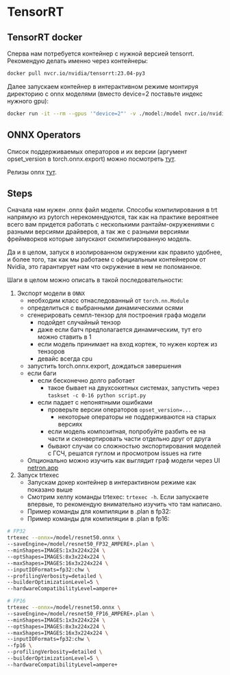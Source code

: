 # TensorRT

## TensorRT docker

Сперва нам потребуется контейнер с нужной версией tensorrt. Рекомендую делать
именно через контейнеры:

```bash
docker pull nvcr.io/nvidia/tensorrt:23.04-py3
```

Далее запускаем контейнер в интерактивном режиме монтируя директорию с onnx
моделями (вместо device=2 поставьте индекс нужного gpu):

```bash
docker run -it --rm --gpus '"device=2"' -v ./model:/model nvcr.io/nvidia/tensorrt:23.04-py3
```

## ONNX Operators

Список поддерживаемых операторов и их версии (аргумент opset_version в
torch.onnx.export) можно посмотреть
[тут](https://github.com/onnx/onnx/blob/main/docs/Operators.md).

Релизы onnx [тут](https://github.com/onnx/onnx/releases).

## Steps

Сначала нам нужен .onnx файл модели. Способы компилирования в trt напрямую из
pytorch нерекомендуются, так как на практике вероятнее всего вам придется
работать с несколькими рантайм-окружениями с разными версиями драйверов, а так
же с разными версиями фреймворков которые запускают скомпилированную модель.

Да и в целом, запуск в изолированном окружении как правило удобнее, и более
того, так как мы работаем с официальным контейнером от Nvidia, это гарантирует
нам что окружение в нем не поломанное.

Шаги в целом можно описать в такой последовательности:

1. Экспорт модели в `ONNX`
   - необходим класс отнаследованный от `torch.nn.Module`
   - определиться с выбранными динамическими осями
   - сгенерировать семпл-тензор для построения графа модели
     - подойдет случайный тензор
     - даже если батч предполагается динамическим, тут его можно ставить в 1
     - если модель принимает на вход кортеж, то нужен кортеж из тензоров
     - девайс всегда cpu
   - запустить torch.onnx.export, дождаться завершения
   - если баги
     - если бесконечно долго работает
       - такое бывает на двухсокетных системах, запустить через
         `taskset -c 0-16 python script.py`
     - если падает с непонятными ошибками
       - проверьте версии операторов `opset_version=...`
         - некоторые операторы не поддерживаются на старых версиях
       - если модель композитная, попробуйте разбить ее на части и
         сконвертировать части отдельно друг от друга
       - бывают случаи со сложностью экспортирования моделей с ГСЧ, решатся
         гуглом и просмотром issues на гите
   - Опционально можно изучить как выглядит граф модели через UI
     [netron.app](https://netron.app/)
2. Запуск trtexec
   - Запускам докер контейнер в интерактивном режиме как показано выше
   - Смотрим хелпу команды trtexec: `trtexec -h`. Если запускаете впервые, то
     рекомендую внимательно изучить что там написано.
   - Пример команды для компиляции в .plan в fp32:
   - Пример команды для компиляции в .plan в fp16:

```bash
# FP32
trtexec --onnx=/model/resnet50.onnx \
--saveEngine=/model/resnet50_FP32_AMPERE+.plan \
--minShapes=IMAGES:1x3x224x224 \
--optShapes=IMAGES:8x3x224x224 \
--maxShapes=IMAGES:16x3x224x224 \
--inputIOFormats=fp32:chw \
--profilingVerbosity=detailed \
--builderOptimizationLevel=5 \
--hardwareCompatibilityLevel=ampere+

# FP16
trtexec --onnx=/model/resnet50.onnx \
--saveEngine=/model/resnet50_FP16_AMPERE+.plan \
--minShapes=IMAGES:1x3x224x224 \
--optShapes=IMAGES:8x3x224x224 \
--maxShapes=IMAGES:16x3x224x224 \
--inputIOFormats=fp32:chw \
--fp16 \
--profilingVerbosity=detailed \
--builderOptimizationLevel=5 \
--hardwareCompatibilityLevel=ampere+
```
